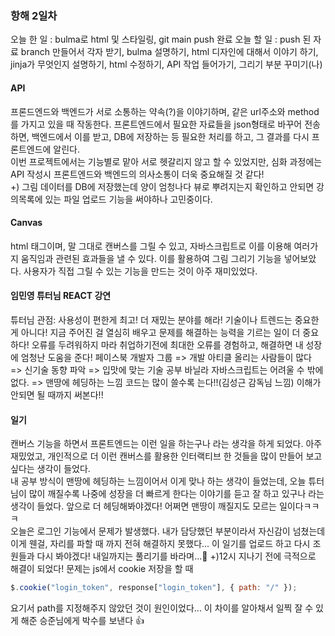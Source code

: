 ### 항해 2일차
오늘 한 일 : bulma로 html 및 스타일링, git main push 완료
오늘 할 일 : push 된 자료 branch 만들어서 각자 받기, bulma 설명하기, html 디자인에 대해서 이야기 하기, jinja가 무엇인지 설명하기, html 수정하기, API 작업 들어가기, 그리기 부분 꾸미기(나)

#### API
프론드엔드와 백엔드가 서로 소통하는 약속(?)을 이야기하며, 같은 url주소와 method를 가지고 있을 때 작동한다. 프론트엔드에서 필요한 자료들을 json형태로 바꾸어 전송하면, 백엔드에서 이를 받고, DB에 저장하는 등 필요한 처리를 하고, 그 결과를 다시 프론트엔드에 알린다.  
이번 프로젝트에서는 기능별로 맡아 서로 헷갈리지 않고 할 수 있었지만, 심화 과정에는 API 작성시 프론트엔드와 백엔드의 의사소통이 더욱 중요해질 것 같다!  
+) 그림 데이터를 DB에 저장했는데 양이 엄청나다 뷰로 뿌려지는지 확인하고 안되면 강의목록에 있는 파일 업로드 기능을 써야하나 고민중이다.

#### Canvas
html 태그이며, 말 그대로 캔버스를 그릴 수 있고, 자바스크립트로 이를 이용해 여러가지 움직임과 관련된 효과들을 낼 수 있다. 이를 활용하여 그림 그리기 기능을 넣어보았다. 사용자가 직접 그릴 수 있는 기능을 만드는 것이 아주 재미있었다.

#### 임민영 튜터님 REACT 강연
튜터님 관점: 사용성이 편한게 최고!
더 재밌는 분야를 해라!
기술이나 트렌드는 중요한게 아니다! 지금 주어진 걸 열심히 배우고 문제를 해결하는 능력을 기르는 일이 더 중요하다!
오류를 두려워하지 마라 취업하기전에 최대한 오류를 경험하고, 해결하면 내 성장에 엄청난 도움을 준다!
페이스북 개발자 그룹 => 개발 아티클 올리는 사람들이 많다 => 신기술 동향 파악 => 입맛에 맞는 기술 공부
바닐라 자바스크립트는 어려울 수 밖에 없다. => 맨땅에 헤딩하는 느낌
코드는 많이 쓸수록 는다!!(김성근 감독님 느낌) 이해가 안되면 될 때까지 써본다!!

#### 일기
캔버스 기능을 하면서 프론트엔드는 이런 일을 하는구나 라는 생각을 하게 되었다. 아주 재밌었고, 개인적으로 더 이런 캔버스를 활용한 인터랙티브 한 것들을 많이 만들어 보고 싶다는 생각이 들었다.  
내 공부 방식이 맨땅에 헤딩하는 느낌이어서 이게 맞나 하는 생각이 들었는데, 오늘 튜터님이 많이 깨질수록 나중에 성장을 더 빠르게 한다는 이야기를 듣고 잘 하고 있구나 라는 생각이 들었다. 앞으로 더 헤딩해봐야겠다! 어쩌면 맨땅이 깨질지도 모르는 일이다ㅋㅋㅋ  
오늘은 로그인 기능에서 문제가 발생했다. 내가 담당했던 부분이라서 자신감이 넘쳤는데 이게 웬걸, 자리를 파할 때 까지 전혀 해결하지 못했다... 이 일기를 업로드 하고 다시 조원들과 다시 봐야겠다! 내일까지는 풀리기를 바라며...🙏
+)12시 지나기 전에 극적으로 해결이 되었다! 문제는 js에서 cookie 저장을 할 때 
```javascript
$.cookie("login_token", response["login_token"], { path: "/" });
```
요기서 path를 지정해주지 않았던 것이 원인이었다... 이 차이를 알아채서 일찍 잘 수 있게 해준 승준님에게 박수를 보낸다 👍